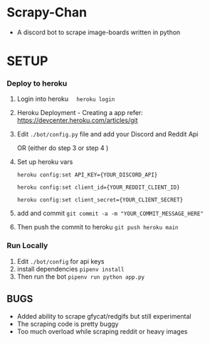 # Scrapy-Chan #
- A discord bot to scrape image-boards written in python


# SETUP #
### Deploy to heroku
1. Login into heroku
`  heroku login`
1. Heroku Deployment - Creating a app refer: https://devcenter.heroku.com/articles/git
2. Edit `./bot/config.py` file and add your Discord and Reddit Api

	OR (either do step 3 or step 4 )
1. Set up heroku vars
	
    `heroku config:set API_KEY={YOUR_DISCORD_API}`
    
    `heroku config:set client_id={YOUR_REDDIT_CLIENT_ID}` 
    
    `heroku config:set client_secret={YOUR_CLIENT_SECRET}`
1. add and commit 
	`git commit -a -m "YOUR_COMMIT_MESSAGE_HERE"`
1. Then push the commit to heroku `git push heroku main`

### Run Locally
1. Edit `./bot/config` for api keys
2. install dependencies `pipenv install`
3. Then run the bot `pipenv run python app.py`



## BUGS
- Added ability to scrape gfycat/redgifs but still experimental
- The scraping code is pretty buggy
- Too much overload while scraping reddit or heavy images
